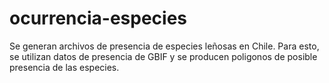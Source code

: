 # ocurrencia-especies
Se generan archivos de presencia de especies leñosas en Chile. Para esto, se utilizan datos de presencia de GBIF y se producen poligonos de posible presencia de las especies.
